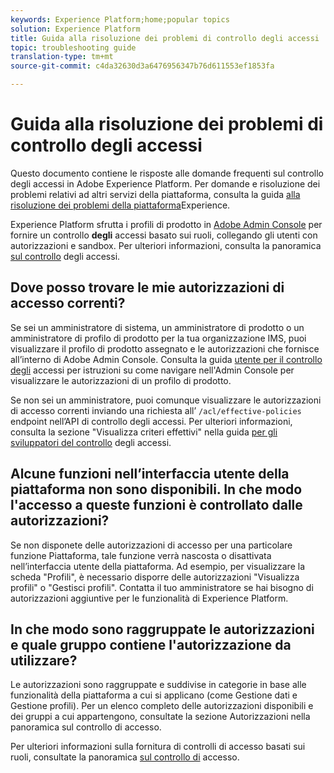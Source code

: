 ```yaml
---
keywords: Experience Platform;home;popular topics
solution: Experience Platform
title: Guida alla risoluzione dei problemi di controllo degli accessi
topic: troubleshooting guide
translation-type: tm+mt
source-git-commit: c4da32630d3a6476956347b76d611553ef1853fa

---
```



# Guida alla risoluzione dei problemi di controllo degli accessi

Questo documento contiene le risposte alle domande frequenti sul controllo degli accessi in Adobe Experience Platform. Per domande e risoluzione dei problemi relativi ad altri servizi della piattaforma, consulta la guida [alla risoluzione dei problemi della piattaforma](../landing/troubleshooting.md)Experience.

Experience Platform sfrutta i profili di prodotto in [Adobe Admin Console](http://adminconsole.adobe.com) per fornire un controllo **degli** accessi basato sui ruoli, collegando gli utenti con autorizzazioni e sandbox.  Per ulteriori informazioni, consulta la panoramica [sul controllo](home.md) degli accessi.

## Dove posso trovare le mie autorizzazioni di accesso correnti?

Se sei un amministratore di sistema, un amministratore di prodotto o un amministratore di profilo di prodotto per la tua organizzazione IMS, puoi visualizzare il profilo di prodotto assegnato e le autorizzazioni che fornisce all’interno di Adobe Admin Console. Consulta la guida [utente per il controllo degli](./ui/overview.md) accessi per istruzioni su come navigare nell&#39;Admin Console per visualizzare le autorizzazioni di un profilo di prodotto.

Se non sei un amministratore, puoi comunque visualizzare le autorizzazioni di accesso correnti inviando una richiesta all’ `/acl/effective-policies` endpoint nell’API di controllo degli accessi. Per ulteriori informazioni, consulta la sezione &quot;Visualizza criteri effettivi&quot; nella guida [per gli sviluppatori del controllo](./api/effective-policies.md) degli accessi.

## Alcune funzioni nell’interfaccia utente della piattaforma non sono disponibili. In che modo l&#39;accesso a queste funzioni è controllato dalle autorizzazioni?

Se non disponete delle autorizzazioni di accesso per una particolare funzione Piattaforma, tale funzione verrà nascosta o disattivata nell’interfaccia utente della piattaforma. Ad esempio, per visualizzare la scheda &quot;Profili&quot;, è necessario disporre delle autorizzazioni &quot;Visualizza profili&quot; o &quot;Gestisci profili&quot;. Contatta il tuo amministratore se hai bisogno di autorizzazioni aggiuntive per le funzionalità di Experience Platform.

## In che modo sono raggruppate le autorizzazioni e quale gruppo contiene l&#39;autorizzazione da utilizzare?

Le autorizzazioni sono raggruppate e suddivise in categorie in base alle funzionalità della piattaforma a cui si applicano (come Gestione dati e Gestione profili). Per un elenco completo delle autorizzazioni disponibili e dei gruppi a cui appartengono, consultate la sezione [](home.md#permissions) Autorizzazioni nella panoramica sul controllo di accesso.

Per ulteriori informazioni sulla fornitura di controlli di accesso basati sui ruoli, consultate la panoramica [sul controllo di](home.md) accesso.